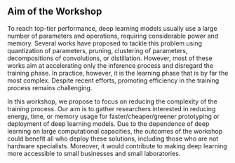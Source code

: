 ## Aim of the Workshop

To reach top-tier performance, deep learning models usually use a large number of parameters and operations, requiring considerable power and memory. Several works have proposed to tackle this problem using quantization of parameters, pruning, clustering of parameters, decompositions of convolutions, or distillation. However, most of these works aim at accelerating only the inference process and disregard the training phase. In practice, however, it is the learning phase that is by far the most complex. Despite recent efforts, promoting efficiency in the training process remains challenging.

In this workshop, we propose to focus on reducing the complexity of the training process. Our aim is to gather researchers interested in reducing energy, time, or memory usage for faster/cheaper/greener prototyping or deployment of deep learning models. Due to the dependence of deep learning on large computational capacities, the outcomes of the workshop could benefit all who deploy these solutions, including those who are not hardware specialists. Moreover, it would contribute to making deep learning more accessible to small businesses and small laboratories.

